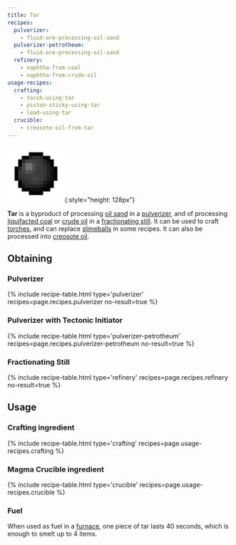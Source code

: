 ```yaml
---
title: Tar
recipes:
  pulverizer:
    - fluid-ore-processing-oil-sand
  pulverizer-petrotheum:
    - fluid-ore-processing-oil-sand
  refinery:
    - naphtha-from-coal
    - naphtha-from-crude-oil
usage-recipes:
  crafting:
    - torch-using-tar
    - piston-sticky-using-tar
    - lead-using-tar
  crucible:
    - creosote-oil-from-tar
---
```


![Tar](/assets/images/thermal-foundation/tar.png){:style="height: 128px"}


**Tar** is a byproduct of processing [oil
sand](/docs/thermal-foundation/world/fluid-ores/oil-sand/) in a
[pulverizer](/docs/thermal-expansion/machines/pulverizer/), and of processing
[liquifacted coal](/docs/thermal-foundation/fluids/fuel/liquifacted-coal/) or
[crude oil](/docs/thermal-foundation/fluids/fuel/crude-oil/) in a [fractionating
still](/docs/thermal-expansion/machines/fractionating-still/). It can be used to
craft [torches](https://minecraft.gamepedia.com/Torches), and can replace
[slimeballs](https://minecraft.gamepedia.com/Slimeball) in some recipes. It can
also be processed into [creosote
oil](/docs/thermal-foundation/fluids/other/creosote-oil/).


Obtaining
---------

### Pulverizer
{% include recipe-table.html type='pulverizer' recipes=page.recipes.pulverizer no-result=true %}

### Pulverizer with Tectonic Initiator
{% include recipe-table.html type='pulverizer-petrotheum' recipes=page.recipes.pulverizer-petrotheum no-result=true %}

### Fractionating Still
{% include recipe-table.html type='refinery' recipes=page.recipes.refinery no-result=true %}


Usage
-----

### Crafting ingredient
{% include recipe-table.html type='crafting' recipes=page.usage-recipes.crafting %}

### Magma Crucible ingredient
{% include recipe-table.html type='crucible' recipes=page.usage-recipes.crucible %}

### Fuel
When used as fuel in a [furnace](https://minecraft.gamepedia.com/Furnace), one
piece of tar lasts 40 seconds, which is enough to smelt up to 4 items.

